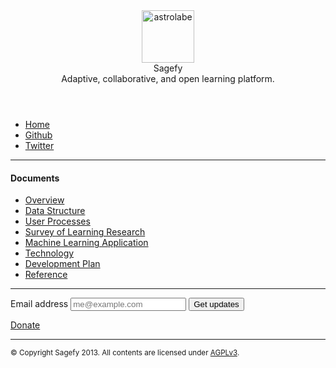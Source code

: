 <header>
    <img src="/astrolabe.svg" alt="astrolabe" height="84" class="large" />
    <hgroup>
        <div class="title">Sagefy</div>
        <div class="description">Adaptive, collaborative, and open learning platform.</div>
    </hgroup>
</header>

<ul>
    <li><a href="/">Home</a></li>
    <li><a href="http://github.com/heiskr/sagefy">Github</a></li>
    <li><a href="http://twitter.com/sagefyorg">Twitter</a></li>
</ul>

<hr />

<h4 id="documents">Documents</h4>

<ul>
    <li><a href="/overview">Overview</a></li>
    <li><a href="/data_structure">Data Structure</a></li>
    <li><a href="/user_processes">User Processes</a></li>
    <li><a href="/survey_of_learning_research">Survey of Learning Research</a></li>
    <li><a href="/machine_learning_application">Machine Learning Application</a></li>
    <li><a href="/technology">Technology</a></li>
    <li><a href="/development_plan">Development Plan</a></li>
    <li><a href="/reference">Reference</a></li>
</ul>

<hr />

<form action="http://sagefy.us3.list-manage1.com/subscribe/post?u=3fc3d9b161e568d1a8e5f3a86&amp;id=26c1244ee8" method="post" id="mc-embedded-subscribe-form" name="mc-embedded-subscribe-form" class="validate" target="_blank" novalidate>
    <label for="email">
        Email address
    </label>
    <input type="email" name="EMAIL" id="email" placeholder="me@example.com" />
    <button type="submit">
        Get updates
    </button>
</form>

<a href="https://www.paypal.com/cgi-bin/webscr?cmd=_s-xclick&hosted_button_id=PXGYRLUR53MBJ" class="button" target="_blank">Donate</a>

<hr />

<p><small>&copy; Copyright Sagefy 2013. All contents are licensed under <a href="https://raw.github.com/heiskr/sagefy/master/license.txt">AGPLv3</a>.</small></p>

